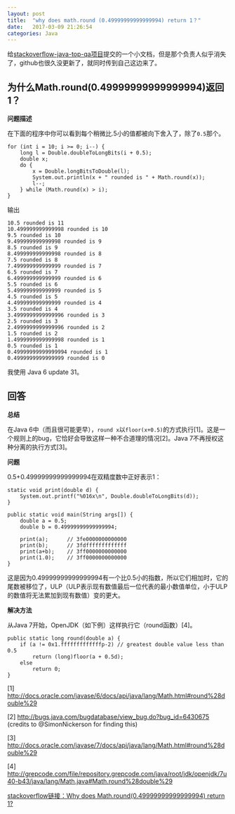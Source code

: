 ```yaml
---
layout: post
title:  "why does math.round (0.49999999999999994) return 1？"
date:   2017-03-09 21:26:54
categories: Java
---
```


给[stackoverflow-java-top-qa项目](https://github.com/giantray/stackoverflow-java-top-qa)提交的一个小文档，但是那个负责人似乎消失了，github也很久没更新了，就同时传到自己这边来了。

## 为什么Math.round(0.49999999999999994)返回1？


**问题描述**

在下面的程序中你可以看到每个稍微比.5小的值都被向下舍入了，除了`0.5`那个。

```
for (int i = 10; i >= 0; i--) {
    long l = Double.doubleToLongBits(i + 0.5);
    double x;
    do {
        x = Double.longBitsToDouble(l);
        System.out.println(x + " rounded is " + Math.round(x));
        l--;
    } while (Math.round(x) > i);
}
```
输出
```
10.5 rounded is 11
10.499999999999998 rounded is 10
9.5 rounded is 10
9.499999999999998 rounded is 9
8.5 rounded is 9
8.499999999999998 rounded is 8
7.5 rounded is 8
7.499999999999999 rounded is 7
6.5 rounded is 7
6.499999999999999 rounded is 6
5.5 rounded is 6
5.499999999999999 rounded is 5
4.5 rounded is 5
4.499999999999999 rounded is 4
3.5 rounded is 4
3.4999999999999996 rounded is 3
2.5 rounded is 3
2.4999999999999996 rounded is 2
1.5 rounded is 2
1.4999999999999998 rounded is 1
0.5 rounded is 1
0.49999999999999994 rounded is 1
0.4999999999999999 rounded is 0
```
我使用 Java 6 update 31。


## 回答

**总结**

在Java 6中（而且很可能更早），`round x`以`floor(x+0.5)`的方式执行[1]。这是一个规则上的bug，它恰好会导致这样一种不合道理的情况[2]。Java 7不再授权这种分离的执行方式[3]。

**问题**

0.5+0.49999999999999994在双精度数中正好表示1：
```
static void print(double d) {
    System.out.printf("%016x\n", Double.doubleToLongBits(d));
}

public static void main(String args[]) {
    double a = 0.5;
    double b = 0.49999999999999994;

    print(a);      // 3fe0000000000000
    print(b);      // 3fdfffffffffffff
    print(a+b);    // 3ff0000000000000
    print(1.0);    // 3ff0000000000000
}
```
这是因为0.49999999999999994有一个比0.5小的指数，所以它们相加时，它的尾数被移位了，ULP（ULP表示现有数值最后一位代表的最小数值单位，小于ULP的数值将无法累加到现有数值）变的更大。

**解决方法**

从Java 7开始，OpenJDK（如下例）这样执行它（round函数）[4]。
```
public static long round(double a) {
    if (a != 0x1.fffffffffffffp-2) // greatest double value less than 0.5
        return (long)floor(a + 0.5d);
    else
        return 0;
}
```
[1] http://docs.oracle.com/javase/6/docs/api/java/lang/Math.html#round%28double%29

[2] http://bugs.java.com/bugdatabase/view_bug.do?bug_id=6430675 (credits to @SimonNickerson for finding this)

[3] http://docs.oracle.com/javase/7/docs/api/java/lang/Math.html#round%28double%29

[4] http://grepcode.com/file/repository.grepcode.com/java/root/jdk/openjdk/7u40-b43/java/lang/Math.java#Math.round%28double%29

[stackoverflow链接：Why does Math.round(0.49999999999999994) return 1?](http://stackoverflow.com/questions/9902968/why-does-math-round0-49999999999999994-return-1)